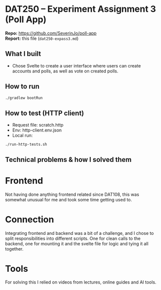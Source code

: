 # DAT250 – Experiment Assignment 3 (Poll App)

**Repo:** https://github.com/SeverinJo/poll-app  
**Report:** this file (`dat250-expass3.md`)

## What I built
- Chose Svelte to create a user interface where users can create accounts and polls, as well as vote on created polls.


## How to run
```bash
./gradlew bootRun
```
## How to test (HTTP client)

- Request file: scratch.http
- Env: http-client.env.json
- Local run:
```
./run-http-tests.sh
```

## Technical problems & how I solved them

# Frontend
Not having done anything frontend related since DAT108, this was somewhat unusual for me and took some time getting used to.

# Connection
Integrating frontend and backend was a bit of a challenge, and I chose to split responsibilities into different scripts. One for clean calls to the backend, one for mounting it and the svelte file for logic and tying it all together.

# Tools
For solving this I relied on videos from lectures, online guides and AI tools.